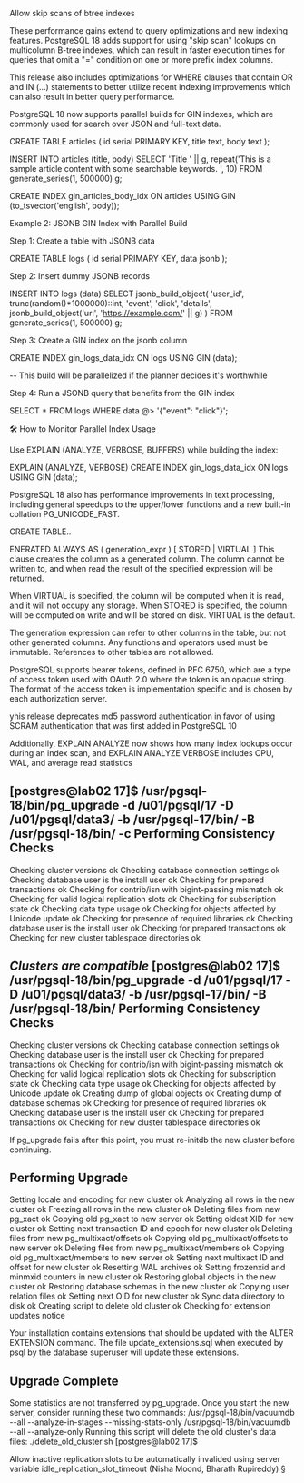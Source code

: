 Allow skip scans of btree indexes

These performance gains extend to query optimizations and new indexing features. PostgreSQL 18 adds support for using "skip scan" lookups on multicolumn B-tree indexes, which can result in faster execution times for queries that omit a "=" condition on one or more prefix index columns.

This release also includes optimizations for WHERE clauses that contain OR and IN (...) statements to better utilize recent indexing improvements which can also result in better query performance.

PostgreSQL 18 now supports parallel builds for GIN indexes, which are commonly used for search over JSON and full-text data. 

CREATE TABLE articles (
id serial PRIMARY KEY,
title text,
body text
);

INSERT INTO articles (title, body)
SELECT
'Title ' || g,
repeat('This is a sample article content with some searchable keywords. ', 10)
FROM generate_series(1, 500000) g;

CREATE INDEX gin_articles_body_idx ON articles
USING GIN (to_tsvector('english', body));

 Example 2: JSONB GIN Index with Parallel Build

Step 1: Create a table with JSONB data

CREATE TABLE logs (
id serial PRIMARY KEY,
data jsonb
);

Step 2: Insert dummy JSONB records

INSERT INTO logs (data)
SELECT jsonb_build_object(
'user_id', trunc(random()*1000000)::int,
'event', 'click',
'details', jsonb_build_object('url', 'https://example.com/' || g)
)
FROM generate_series(1, 500000) g;

Step 3: Create a GIN index on the jsonb column

CREATE INDEX gin_logs_data_idx ON logs
USING GIN (data);

-- This build will be parallelized if the planner decides it's worthwhile

Step 4: Run a JSONB query that benefits from the GIN index

SELECT *
FROM logs
WHERE data @> '{"event": "click"}';

🛠️ How to Monitor Parallel Index Usage

Use EXPLAIN (ANALYZE, VERBOSE, BUFFERS) while building the index:

EXPLAIN (ANALYZE, VERBOSE)
CREATE INDEX gin_logs_data_idx ON logs
USING GIN (data);


 PostgreSQL 18 also has performance improvements in text processing, including general speedups to the upper/lower functions and a new built-in collation PG_UNICODE_FAST.

CREATE TABLE..

ENERATED ALWAYS AS ( generation_expr ) [ STORED | VIRTUAL ] 
This clause creates the column as a generated column. The column cannot be written to, and when read the result of the specified expression will be returned.

When VIRTUAL is specified, the column will be computed when it is read, and it will not occupy any storage. When STORED is specified, the column will be computed on write and will be stored on disk. VIRTUAL is the default.

The generation expression can refer to other columns in the table, but not other generated columns. Any functions and operators used must be immutable. References to other tables are not allowed.


 PostgreSQL supports bearer tokens, defined in RFC 6750, which are a type of access token used with OAuth 2.0 where the token is an opaque string. The format of the access token is implementation specific and is chosen by each authorization server.

 yhis release deprecates md5 password authentication in favor of using SCRAM authentication that was first added in PostgreSQL 10

Additionally, EXPLAIN ANALYZE now shows how many index lookups occur during an index scan, and EXPLAIN ANALYZE VERBOSE includes CPU, WAL, and average read statistics




[postgres@lab02 17]$ /usr/pgsql-18/bin/pg_upgrade -d /u01/pgsql/17 -D /u01/pgsql/data3/ -b /usr/pgsql-17/bin/ -B /usr/pgsql-18/bin/ -c
Performing Consistency Checks
-----------------------------
Checking cluster versions                                     ok
Checking database connection settings                         ok
Checking database user is the install user                    ok
Checking for prepared transactions                            ok
Checking for contrib/isn with bigint-passing mismatch         ok
Checking for valid logical replication slots                  ok
Checking for subscription state                               ok
Checking data type usage                                      ok
Checking for objects affected by Unicode update               ok
Checking for presence of required libraries                   ok
Checking database user is the install user                    ok
Checking for prepared transactions                            ok
Checking for new cluster tablespace directories               ok

*Clusters are compatible*
[postgres@lab02 17]$ /usr/pgsql-18/bin/pg_upgrade -d /u01/pgsql/17 -D /u01/pgsql/data3/ -b /usr/pgsql-17/bin/ -B /usr/pgsql-18/bin/
Performing Consistency Checks
-----------------------------
Checking cluster versions                                     ok
Checking database connection settings                         ok
Checking database user is the install user                    ok
Checking for prepared transactions                            ok
Checking for contrib/isn with bigint-passing mismatch         ok
Checking for valid logical replication slots                  ok
Checking for subscription state                               ok
Checking data type usage                                      ok
Checking for objects affected by Unicode update               ok
Creating dump of global objects                               ok
Creating dump of database schemas
                                                              ok
Checking for presence of required libraries                   ok
Checking database user is the install user                    ok
Checking for prepared transactions                            ok
Checking for new cluster tablespace directories               ok

If pg_upgrade fails after this point, you must re-initdb the
new cluster before continuing.

Performing Upgrade
------------------
Setting locale and encoding for new cluster                   ok
Analyzing all rows in the new cluster                         ok
Freezing all rows in the new cluster                          ok
Deleting files from new pg_xact                               ok
Copying old pg_xact to new server                             ok
Setting oldest XID for new cluster                            ok
Setting next transaction ID and epoch for new cluster         ok
Deleting files from new pg_multixact/offsets                  ok
Copying old pg_multixact/offsets to new server                ok
Deleting files from new pg_multixact/members                  ok
Copying old pg_multixact/members to new server                ok
Setting next multixact ID and offset for new cluster          ok
Resetting WAL archives                                        ok
Setting frozenxid and minmxid counters in new cluster         ok
Restoring global objects in the new cluster                   ok
Restoring database schemas in the new cluster
                                                              ok
Copying user relation files
                                                              ok
Setting next OID for new cluster                              ok
Sync data directory to disk                                   ok
Creating script to delete old cluster                         ok
Checking for extension updates                                notice

Your installation contains extensions that should be updated
with the ALTER EXTENSION command.  The file
    update_extensions.sql
when executed by psql by the database superuser will update
these extensions.

Upgrade Complete
----------------
Some statistics are not transferred by pg_upgrade.
Once you start the new server, consider running these two commands:
    /usr/pgsql-18/bin/vacuumdb --all --analyze-in-stages --missing-stats-only
    /usr/pgsql-18/bin/vacuumdb --all --analyze-only
Running this script will delete the old cluster's data files:
    ./delete_old_cluster.sh
[postgres@lab02 17]$



Allow inactive replication slots to be automatically invalided using server variable idle_replication_slot_timeout (Nisha Moond, Bharath Rupireddy) §



